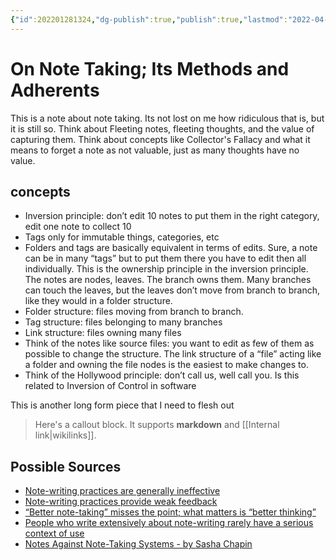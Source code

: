 ```yaml
---
{"id":202201281324,"dg-publish":true,"publish":true,"lastmod":"2022-04-19T10:56:45-04:00","tags":["notes"],"date":"2022-01-28T13:24:20-05:00","permalink":"/on-note-taking/","dgHomeLink":true,"dgPassFrontmatter":true}
---
```


# On Note Taking; Its Methods and Adherents

This is a note about note taking. Its not lost on me how ridiculous that is, but it is still so. Think about Fleeting notes, fleeting thoughts, and the value of capturing them. Think about concepts like Collector's Fallacy and what it means to forget a note as not valuable, just as many thoughts have no value.

## concepts
- Inversion principle: don’t edit 10 notes to put them in the right category, edit one note to collect 10
- Tags only for immutable things, categories, etc
- Folders and tags are basically equivalent in terms of edits. Sure, a note can be in many “tags” but to put them there you have to edit then all individually. This is the ownership principle in the inversion principle. The notes are nodes, leaves. The branch owns them. Many branches can touch the leaves, but the leaves don’t move from branch to branch, like they would in a folder structure. 
- Folder structure: files moving from branch to branch. 
- Tag structure: files belonging to many branches 
- Link structure: files owning many files
- Think of the notes like source files: you want to edit as few of them as possible to change the structure. The link structure of a “file” acting like a folder and owning the file nodes is the easiest to make changes to. 
- Think of the Hollywood principle: don’t call us, well call you. Is this related to Inversion of Control in software 

This is another long form piece that I need to flesh out

> Here's a callout block.
> It supports **markdown** and [[Internal link|wikilinks]].

## Possible Sources
- [Note-writing practices are generally ineffective](https://notes.andymatuschak.org/z8V2q398qu89vdJ73N2BEYCgevMqux3yxQUAC)
- [Note-writing practices provide weak feedback](https://notes.andymatuschak.org/z66PNF1Wt4AZ4j7TVEenkvPZgvDcHPuSdJC2r)
- [“Better note-taking” misses the point; what matters is “better thinking”](https://notes.andymatuschak.org/z7kEFe6NfUSgtaDuUjST1oczKKzQQeQWk4Dbc)
- [People who write extensively about note-writing rarely have a serious context of use](https://notes.andymatuschak.org/zUMFE66dxeweppDvgbNAb5hukXzXQu8ErVNv)
- [Notes Against Note-Taking Systems - by Sasha Chapin](https://sashachapin.substack.com/p/notes-against-note-taking-systems)
